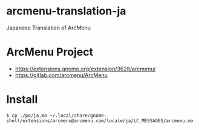 # arcmenu-translation-ja

Japanese Translation of ArcMenu

# ArcMenu Project
- https://extensions.gnome.org/extension/3628/arcmenu/
- https://gitlab.com/arcmenu/ArcMenu

# Install

```
$ cp ./po/ja.mo ~/.local/share/gnome-shell/extensions/arcmenu@arcmenu.com/locale/ja/LC_MESSAGES/arcmenu.mo
```
